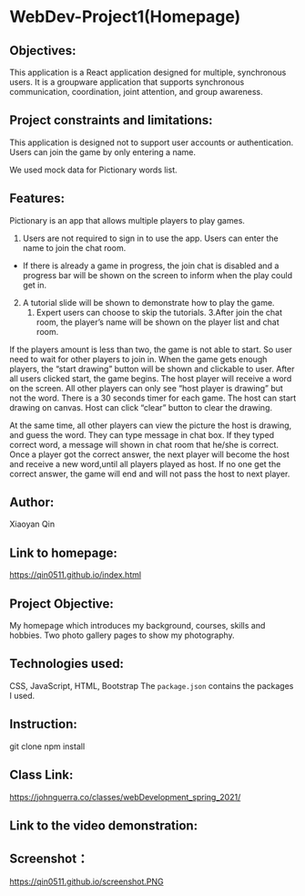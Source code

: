 # WebDev-Project1(Homepage)

## Objectives: 
This application is a React application designed for multiple, synchronous users. It is a groupware application that supports synchronous communication, coordination, joint attention, and group awareness.



## Project constraints and limitations:

This application is designed not to support user
accounts or authentication.
Users can join the game by only entering a name.

We used mock data for Pictionary words list.


## Features:
Pictionary is an app that allows multiple players to play games.
1. Users are not required to sign in to use the app. Users can enter the name to join the chat room. 
- If there is already a game in progress, the join chat is disabled and a progress bar will be shown on the screen to inform when the play could get in.
2. A tutorial slide will be shown to demonstrate how to play the game.
   1. Expert users can choose to skip the tutorials.
3.After join the chat room, the player’s name will be shown on the player list and chat room.

If the players amount is less than two, the game is not able to start. So user need to wait for other players to join in. 
When the game gets enough players, the “start drawing” button will be shown and clickable to user. 
After all users clicked start, the game begins. The host player will receive a word on the screen. All other players can only see “host player is drawing” but not the word. There is a 30 seconds timer for each game. The host can start drawing on canvas. Host can click “clear” button to clear the drawing.

At the same time, all other players can view the picture the host is drawing, and guess the word. They can type message in chat box. If they typed correct word, a message will shown in chat room that he/she is correct. Once a player got the correct answer, the next player will become the host and receive a new word,until all players played as host. If no one get the correct answer, the game will end and will not pass the host to next player. 






## Author: 
Xiaoyan Qin
## Link to homepage:
https://qin0511.github.io/index.html
## Project Objective: 
My homepage which introduces my background, courses, skills and hobbies. Two photo gallery pages to show my photography.

## Technologies used: 
CSS, JavaScript, HTML, Bootstrap
The `package.json` contains the packages I used.
## Instruction: 
git clone 
npm install 

## Class Link: 
https://johnguerra.co/classes/webDevelopment_spring_2021/
## Link to the video demonstration:
## Screenshot：
https://qin0511.github.io/screenshot.PNG
